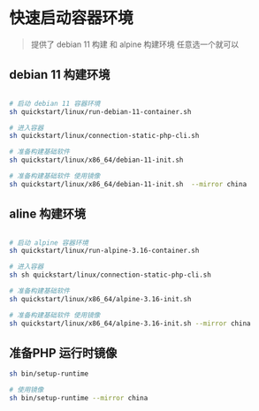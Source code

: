 # 快速启动容器环境

> 提供了 debian 11 构建 和 alpine 构建环境
> 任意选一个就可以 

## debian 11 构建环境

```bash

# 启动 debian 11 容器环境
sh quickstart/linux/run-debian-11-container.sh

# 进入容器 
sh quickstart/linux/connection-static-php-cli.sh

# 准备构建基础软件
sh quickstart/linux/x86_64/debian-11-init.sh 

# 准备构建基础软件 使用镜像
sh quickstart/linux/x86_64/debian-11-init.sh  --mirror china


```

## aline 构建环境

```bash

# 启动 alpine 容器环境
sh quickstart/linux/run-alpine-3.16-container.sh

# 进入容器 
sh sh quickstart/linux/connection-static-php-cli.sh

# 准备构建基础软件
sh quickstart/linux/x86_64/alpine-3.16-init.sh 

# 准备构建基础软件 使用镜像
sh quickstart/linux/x86_64/alpine-3.16-init.sh --mirror china
```


## 准备PHP 运行时镜像
```bash
sh bin/setup-runtime

# 使用镜像
sh bin/setup-runtime --mirror china


```